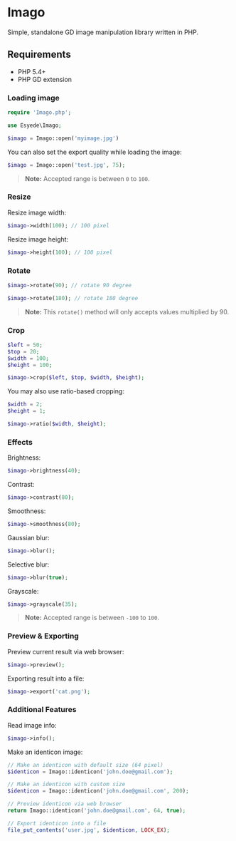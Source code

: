# Imago

Simple, standalone GD image manipulation library written in PHP.


## Requirements

  - PHP 5.4+
  - PHP GD extension


<a id="loading-image"></a>
### Loading image

```php
require 'Imago.php';

use Esyede\Imago;

$imago = Imago::open('myimage.jpg')
```

You can also set the export quality while loading the image:

```php
$imago = Imago::open('test.jpg', 75);
```
> **Note:** Accepted range is between `0` to `100`.


### Resize

Resize image width:

```php
$imago->width(100); // 100 pixel
```

Resize image height:
```php
$imago->height(100); // 100 pixel
```


### Rotate
```php
$imago->rotate(90); // rotate 90 degree

$imago->rotate(180); // rotate 180 degree
```

> **Note:** This `rotate()` method will only accepts values multiplied by 90.


### Crop

```php
$left = 50;
$top = 20;
$width = 100;
$height = 100;

$imago->crop($left, $top, $width, $height);
```

You may also use ratio-based cropping:

```php
$width = 2;
$height = 1;

$imago->ratio($width, $height);
```


### Effects

Brightness:
```php
$imago->brightness(40);
```

Contrast:
```php
$imago->contrast(80);
```

Smoothness:
```php
$imago->smoothness(80);
```

Gaussian blur:
```php
$imago->blur();
```

Selective blur:
```php
$imago->blur(true);
```

Grayscale:
```php
$imago->grayscale(35);
```
> **Note:** Accepted range is between `-100` to `100`.


### Preview & Exporting

Preview current result via web browser:
```php
$imago->preview();
```

Exporting result into a file:
```php
$imago->export('cat.png');
```


### Additional Features

Read image info:
```php
$imago->info();
```

Make an identicon image:

```php
// Make an identicon with default size (64 pixel)
$identicon = Imago::identicon('john.doe@gmail.com');

// Make an identicon with custom size
$identicon = Imago::identicon('john.doe@gmail.com', 200);

// Preview identicon via web browser
return Imago::identicon('john.doe@gmail.com', 64, true);

// Export identicon into a file
file_put_contents('user.jpg', $identicon, LOCK_EX);
```
